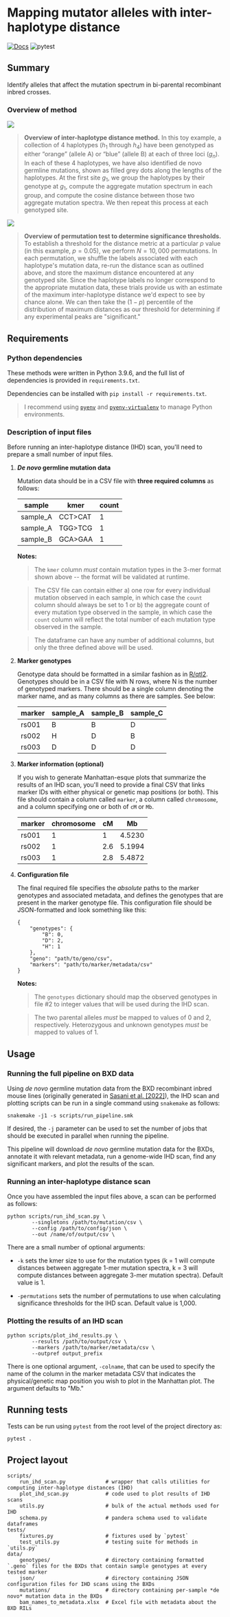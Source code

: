 # Mapping mutator alleles with inter-haplotype distance

[![Docs](https://img.shields.io/badge/docs-latest-blue.svg)](https://quinlan-lab.github.io/proj-mutator-mapping/reference/) 
![pytest](https://github.com/quinlan-lab/proj-mutator-mapping/actions/workflows/starter/badge.svg)
## Summary

Identify alleles that affect the mutation spectrum in bi-parental recombinant inbred crosses. 

### Overview of method

![](img/distance_diagram.png)

> **Overview of inter-haplotype distance method.**
> In this toy example, a collection of 4 haplotypes ($h_1$ through $h_4$) have been genotyped as either “orange” (allele A) or “blue” (allele B) at each of three loci ($g_n$). In each of these 4 haplotypes, we have also identified de novo germline mutations, shown as filled grey dots along the lengths of the haplotypes. At the first site $g_1$, we group the haplotypes by their genotype at $g_1$,  compute the aggregate mutation spectrum in each group, and compute the cosine distance between those two aggregate mutation spectra. We then repeat this process at each genotyped site.

![](img/permutation_diagram.png)

> **Overview of permutation test to determine significance thresholds.**
> To establish a threshold for the distance metric at a particular $p$ value (in this example, $p = 0.05$), we perform $N = 10,000$ permutations. In each permutation, we shuffle the labels associated with each haplotype's mutation data,  re-run the distance scan as outlined above, and store the maximum distance encountered at any genotyped site. Since the haplotype labels no longer correspond to the appropriate mutation data, these trials provide us with an estimate of the maximum inter-haplotype distance we'd expect to see by chance alone. We can then take the $\left(1 - p\right)$ percentile of the distribution of maximum distances as our threshold for determining if any experimental peaks are "significant."

## Requirements

### Python dependencies

These methods were written in Python 3.9.6, and the full list of dependencies is provided in `requirements.txt`.

Dependencies can be installed with `pip install -r requirements.txt`.

> I recommend using [`pyenv`](https://github.com/pyenv/pyenv) and [`pyenv-virtualenv`](https://github.com/pyenv/pyenv-virtualenv) to manage Python environments.

### Description of input files 

Before running an inter-haplotype distance (IHD) scan, you'll need to prepare a
small number of input files.


1. ***De novo* germline mutation data**

    Mutation data should be in a CSV file with **three required columns** as follows:

    | sample | kmer | count |
    | - | - | - |
    | sample_A | CCT>CAT | 1 |
    | sample_A | TGG>TCG | 1 |
    | sample_B | GCA>GAA | 1 |


    **Notes:**

    > The `kmer` column *must* contain mutation types in the 3-mer format shown above -- the format will be validated at runtime.

    > The CSV file can contain either a) one row for every individual mutation observed in each sample, in which case the `count` column should always be set to 1 or b) the aggregate count of every mutation type observed in the sample, in which case the `count` column will reflect the total number of each mutation type observed in the sample.

    > The dataframe can have any number of additional columns, but only the three defined above will be used.

2. **Marker genotypes**

    Genotype data should be formatted in a similar fashion as in [R/qtl2](https://kbroman.org/qtl2/). Genotypes should be in a CSV file with N rows, where N is the number of genotyped markers. There should be a single column denoting the marker name, and as many columns as there are samples. See below:

    | marker | sample_A | sample_B | sample_C |
    | - | - | - | - |
    | rs001 | B | B | D |
    | rs002 | H | D | B |
    | rs003 | D | D | D |


3. **Marker information (optional)**

    If you wish to generate Manhattan-esque plots that summarize the results
    of an IHD scan, you'll need to provide a final CSV that links marker IDs with
    either physical or genetic map positions (or both). This file should contain a column called `marker`, a column called `chromosome`, and a column specifying one or both of `cM` or `Mb`.

    | marker | chromosome | cM | Mb |
    | - | - | - | - |
    | rs001 | 1 | 1 | 4.5230 |
    | rs002 | 1 | 2.6 | 5.1994 |
    | rs003 | 1 | 2.8 | 5.4872 |


4. **Configuration file**

    The final required file specifies the *absolute* paths to the marker genotypes and associated metadata, and defines the genotypes that are present in the marker genotype file. This configuration file should be JSON-formatted and look something like this:

    ```
    {
        "genotypes": {
            "B": 0,
            "D": 2,
            "H": 1
        },
        "geno": "path/to/geno/csv",
        "markers": "path/to/marker/metadata/csv"
    }
    ```

    **Notes:**

    > The `genotypes` dictionary should map the observed genotypes in file #2 to integer values that will be used during the IHD scan.

    > The two parental alleles *must* be mapped to values of 0 and 2, respectively. Heterozygous and unknown genotypes *must* be mapped to values of 1.

## Usage

### Running the full pipeline on BXD data

Using *de novo* germline mutation data from the BXD recombinant inbred mouse lines (originally generated in [Sasani et al. [2022]](https://www.nature.com/articles/s41586-022-04701-5)), the IHD scan and plotting scripts can be run in a single command using `snakemake` as follows:

```
snakemake -j1 -s scripts/run_pipeline.smk
```

If desired, the  `-j` parameter can be used to set the number of jobs that should be executed in parallel when running the pipeline. 

This pipeline will download *de novo* germline mutation data for the BXDs, annotate it with relevant metadata, run a genome-wide IHD scan, find any significant markers, and plot the results of the scan.

### Running an inter-haplotype distance scan

Once you have assembled the input files above, a scan can be performed as follows:

```
python scripts/run_ihd_scan.py \
        --singletons /path/to/mutation/csv \
        --config /path/to/config/json \
        --out /name/of/output/csv \
```

There are a small number of optional arguments:

* `-k` sets the kmer size to use for the mutation types (k = 1 will compute distances between aggregate 1-mer mutation spectra, k = 3 will compute distances between aggregate 3-mer mutation spectra). Default value is 1. 

* `-permutations` sets the number of permutations to use when calculating significance thresholds for the IHD scan. Default value is 1,000.

### Plotting the results of an IHD scan

```
python scripts/plot_ihd_results.py \
        --results /path/to/output/csv \
        --markers /path/to/marker/metadata/csv \
        --outpref output_prefix
```

There is one optional argument, `-colname`, that can be used to specify the name of the column in the marker metadata CSV that indicates the physical/genetic map position you wish to plot in the Manhattan plot. The argument defaults to "Mb."

## Running tests

Tests can be run using `pytest` from the root level of the project directory as:

```
pytest .
```

## Project layout

    scripts/
        run_ihd_scan.py             # wrapper that calls utilities for computing inter-haplotype distances (IHD)
        plot_ihd_scan.py            # code used to plot results of IHD scans
        utils.py                    # bulk of the actual methods used for IHD
        schema.py                   # pandera schema used to validate dataframes
    tests/
        fixtures.py                 # fixtures used by `pytest`
        test_utils.py               # testing suite for methods in `utils.py`
    data/
        genotypes/                  # directory containing formatted `.geno` files for the BXDs that contain sample genotypes at every tested marker
        json/                       # directory containing JSON configuration files for IHD scans using the BXDs
        mutations/                  # directory containing per-sample *de novo* mutation data in the BXDs
        bam_names_to_metadata.xlsx  # Excel file with metadata about the BXD RILs
